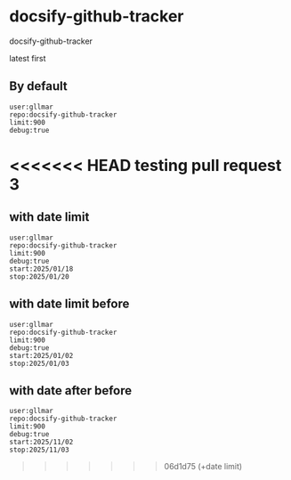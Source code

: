 # docsify-github-tracker

docsify-github-tracker

latest first

## By default

```githubtracker
user:gllmar
repo:docsify-github-tracker
limit:900
debug:true
```

<<<<<<< HEAD
testing pull request 3
=======
## with date limit

```githubtracker
user:gllmar
repo:docsify-github-tracker
limit:900
debug:true
start:2025/01/18
stop:2025/01/20
```



## with date limit before

```githubtracker
user:gllmar
repo:docsify-github-tracker
limit:900
debug:true
start:2025/01/02
stop:2025/01/03
```


## with date after before

```githubtracker
user:gllmar
repo:docsify-github-tracker
limit:900
debug:true
start:2025/11/02
stop:2025/11/03
```
>>>>>>> 06d1d75 (+date limit)
